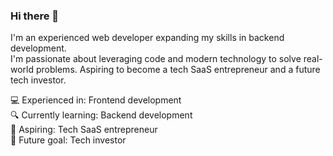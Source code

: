 
### Hi there 👋
I'm an experienced web developer expanding my skills in backend development. </br>
I'm passionate about leveraging code and modern technology to solve real-world problems. Aspiring to become a tech SaaS entrepreneur and a future tech investor.</br>

💻 Experienced in: Frontend development</br>
🔍 Currently learning: Backend development</br>
🚀 Aspiring: Tech SaaS entrepreneur</br>
🌱 Future goal: Tech investor</br>
